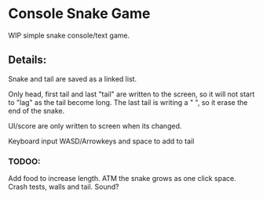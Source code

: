 # Console Snake Game

WIP simple snake console/text game.

## Details:
  Snake and tail are saved as a linked list.
  
  Only head, first tail and last "tail" are written to the screen, so it will not start to "lag" as the tail
  become long.  The last tail is writing a " ", so it erase the end of the snake. 
  
  UI/score are only written to screen when its changed.
  
  Keyboard input WASD/Arrowkeys and space to add to tail
  
  ### TODOO:
  
  Add food to increase length.  ATM the snake grows as one click space.
  Crash tests, walls and tail.
  Sound?
